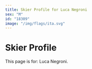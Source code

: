 ```yaml
---
title: Skier Profile for Luca Negroni
sex: "M"
id: "18309"
image: "/img/flags/ita.svg" 
---
```


# Skier Profile

This page is for: Luca Negroni.
    